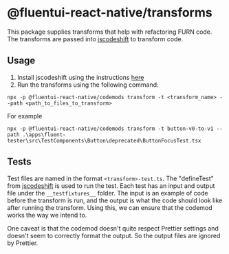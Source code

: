 # @fluentui-react-native/transforms

This package supplies transforms that help with refactoring FURN code. The transforms are passed into [jscodeshift](https://github.com/facebook/jscodeshift) to transform code.

## Usage

1. Install jscodeshift using the instructions [here](https://github.com/facebook/jscodeshift#install)
2. Run the transforms using the following command:

```cli
npx -p @fluentui-react-native/codemods transform -t <transform_name> --path <path_to_files_to_transform>
```

For example

```cli
npx -p @fluentui-react-native/codemods transform -t button-v0-to-v1 --path .\apps\fluent-tester\src\TestComponents\Button\deprecated\ButtonFocusTest.tsx
```

## Tests

Test files are named in the format `<transform>-test.ts`. The "defineTest" from [jscodeshift](https://github.com/facebook/jscodeshift) is used to run the test.
Each test has an input and output file under the `__testfixtures__` folder. The input is an example of code before the transform is run, and the output is what the code should look like after running the transform.
Using this, we can ensure that the codemod works the way we intend to.

One caveat is that the codemod doesn't quite respect Prettier settings and doesn't seem to correctly format the output. So the output files are ignored by Prettier.
